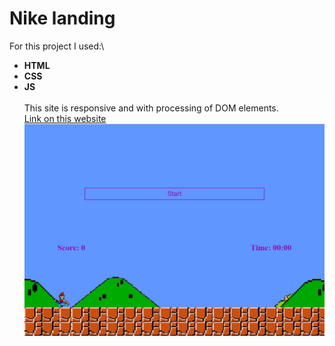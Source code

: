 # Nike landing
For this project I used:\
* __HTML__
* __CSS__
* __JS__
\
\
This site is responsive and with processing of DOM elements. \
[Link on this website](https://k-a-webdev.github.io/SimpleMario/)
![Preview photo](img/Preview.png)
